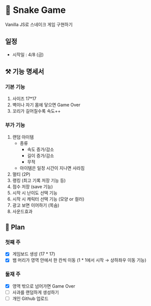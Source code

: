 # 🐍 Snake Game

Vanilla JS로 스네이크 게임 구현하기

## 일정

- 시작일 : 4/8 (금)

## ⚒ 기능 명세서

### 기본 기능

1. 사이즈 17\*17
2. 벽이나 자기 몸에 닿으면 Game Over
3. 꼬리가 길어질수록 속도++

### 부가 기능

1. 랜덤 아이템
   - 종류
     - 속도 증가/감소
     - 길이 증가/감소
     - 무적
   - 아이템은 일정 시간이 지나면 사라짐
2. 멀티 (2P)
3. 랭킹 (최고 기록 저장 기능 등)
4. 점수 저장 (save 기능)
5. 시작 시 난이도 선택 기능
6. 시작 시 캐릭터 선택 기능 (모양 or 컬러)
7. 광고 보면 이어하기 (목숨)
8. 사운드효과

## 📐 Plan

### 첫째 주

- [x] 게임보드 생성 (17 \* 17)
- [x] 뱀 머리가 영역 안에서 한 칸씩 이동 (1 \* 1에서 시작 → 상하좌우 이동 기능)

### 둘재 주

- [x] 영역 밖으로 넘어가면 Game Over
- [ ] 사과를 랜덤하게 생성하기
- [ ] 개인 Github 업로드
